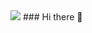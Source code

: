 <img src="https://capsule-render.vercel.app/api?type=waving&color=black&height=100&section=header&text=&fontSize=20" />
### Hi there 👋

